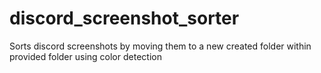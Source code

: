 # discord_screenshot_sorter
Sorts discord screenshots by moving them to a new created folder within provided folder using color detection

